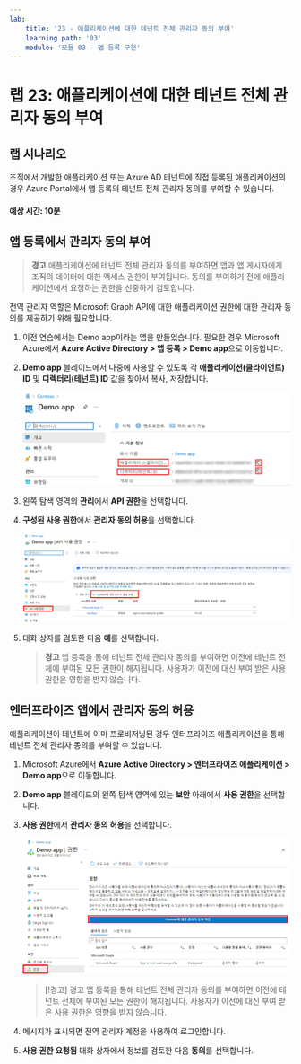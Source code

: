 ```yaml
---
lab:
    title: '23 - 애플리케이션에 대한 테넌트 전체 관리자 동의 부여'
    learning path: '03'
    module: '모듈 03 - 앱 등록 구현'
---
```


# 랩 23: 애플리케이션에 대한 테넌트 전체 관리자 동의 부여

## 랩 시나리오

조직에서 개발한 애플리케이션 또는 Azure AD 테넌트에 직접 등록된 애플리케이션의 경우 Azure Portal에서 앱 등록의 테넌트 전체 관리자 동의를 부여할 수 있습니다.

#### 예상 시간: 10분

## 앱 등록에서 관리자 동의 부여

> **경고**
> 애플리케이션에 테넌트 전체 관리자 동의를 부여하면 앱과 앱 게시자에게 조직의 데이터에 대한 액세스 권한이 부여됩니다. 동의를 부여하기 전에 애플리케이션에서 요청하는 권한을 신중하게 검토합니다.

전역 관리자 역할은 Microsoft Graph API에 대한 애플리케이션 권한에 대한 관리자 동의를 제공하기 위해 필요합니다.

1. 이전 연습에서는 Demo app이라는 앱을 만들었습니다. 필요한 경우 Microsoft Azure에서 **Azure Active Directory > 앱 등록 > Demo app**으로 이동합니다.

1. **Demo app** 블레이드에서 나중에 사용할 수 있도록 각 **애플리케이션(클라이언트) ID** 및 **디렉터리(테넌트) ID** 값을 찾아서 복사, 저장합니다.

    ![디렉터리 ID가 강조 표시된 Demo app 블레이드를 보여주는 화면 이미지](./media/lp3-mod3-demo-app-directory-id.png)

1. 왼쪽 탐색 영역의 **관리**에서 **API 권한**을 선택합니다.

1. **구성된 사용 권한**에서 **관리자 동의 허용**을 선택합니다.

    ![Contoso에 대한 관리자 동의 허용이 강조 표시된 API 권한 페이지를 보여주는 화면 이미지](./media/lp3-mod3-api-permissions-admin-consent.png)

1. 대화 상자를 검토한 다음 **예**를 선택합니다.

    > **경고**
    > 앱 등록을 통해 테넌트 전체 관리자 동의를 부여하면 이전에 테넌트 전체에 부여된 모든 권한이 해지됩니다. 사용자가 이전에 대신 부여 받은 사용 권한은 영향을 받지 않습니다.

## 엔터프라이즈 앱에서 관리자 동의 허용

애플리케이션이 테넌트에 이미 프로비저닝된 경우 엔터프라이즈 애플리케이션을 통해 테넌트 전체 관리자 동의를 부여할 수 있습니다.

1. Microsoft Azure에서 **Azure Active Directory > 엔터프라이즈 애플리케이션 > Demo app**으로 이동합니다.

1. **Demo app** 블레이드의 왼쪽 탐색 영역에 있는 **보안** 아래에서 **사용 권한**을 선택합니다.

1. **사용 권한**에서 **관리자 동의 허용**을 선택합니다.

    ![Contos에 대한 관리자 동의 부여가 강조 표시된 Demo app 페이지를 보여주는 화면 이미지](./media/lp3-mod3-grant-admin-consent-in-enterprise-app.png)

    > [!경고]
    > 경고
    > 앱 등록을 통해 테넌트 전체 관리자 동의를 부여하면 이전에 테넌트 전체에 부여된 모든 권한이 해지됩니다. 사용자가 이전에 대신 부여 받은 사용 권한은 영향을 받지 않습니다.

1. 메시지가 표시되면 전역 관리자 계정을 사용하여 로그인합니다.

1. **사용 권한 요청됨** 대화 상자에서 정보를 검토한 다음 **동의**를 선택합니다.
